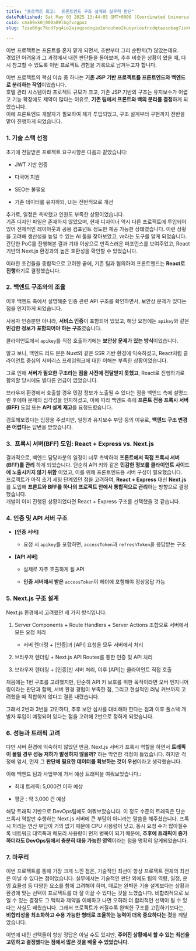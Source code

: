 ```yaml
---
title: "프로젝트 회고:  프론트엔드 구조 설계와 실무적 판단"
datePublished: Sat May 03 2025 13:44:05 GMT+0000 (Coordinated Universal Time)
cuid: cma89xk0j000a09lbg7vcgpoz
slug: 7zse66gc7kcd7yq4io2ajoqzodogio2uhouhoo2kuoyxloutncdqtazsobag7isk6roe7jmaioylpoustoyggsdtjjdri6g

---
```


이번 프로젝트는 프론트를 혼자 맡게 되면서, 초반부터 그리 순탄치(?) 않았는데요.  
겪었던 어려움과 그 과정에서 내린 판단들을 돌아보며, 추후 비슷한 상황이 왔을 때, 다시 참고할 수 있도록 이번 프로젝트 경험을 기록으로 남겨두고자 합니다.

이번 프로젝트의 핵심 이슈 중 하나는 **기존 JSP 기반 프로젝트를 프론트엔드와 백엔드로 분리하는 작업**이었습니다.  
호텔 관리 시스템이라 프로젝트 규모가 크고, 기존 JSP 기반의 구조는 유지보수가 어렵고 기능 확장에도 제약이 많다는 이유로, **기존 팀에서 프론트와 백의 분리를 결정**하게 되었습니다.  
이에 프론트엔드 개발자가 필요하여 제가 투입되었고, 구조 설계부터 구현까지 전반을 맡아 진행하게 되었습니다.

### 1\. 기술 스택 선정

초기에 전달받은 프로젝트 요구사항은 다음과 같았습니다:

* JWT 기반 인증
    
* 다국어 지원
    
* SEO는 불필요
    
* 기존 데이터를 유지하되, UI는 전반적으로 개선
    

추가로, 일정은 촉박했고 인원도 부족한 상황이었습니다.  
기존 디자인 파일은 존재하지 않았으며, 현재 디자이너 역시 다른 프로젝트에 투입되어 있어 전체적인 레이아웃과 공용 컴포넌트 정도만 제공 가능한 상태였습니다. 이런 상황을 고려해 생산성을 높일 수 있는 AI 툴을 찾아보았고, `V0`라는 도구를 알게 되었습니다. 간단한 PoC를 진행해본 결과 기대 이상으로 만족스러운 퍼포먼스를 보여주었고, React 기반의 Next.js 환경과의 높은 호환성을 확인할 수 있었습니다.

이러한 조건들을 종합적으로 고려한 끝에, 기존 팀과 협의하여 프론트엔드는 **React로 진행**하기로 결정했습니다.

### **2. 백엔드 구조와의 조율**

이후 백엔드 측에서 설명해준 인증 관련 API 구조를 확인하면서, 보안상 문제가 있다는 점을 인지하게 되었습니다.

사용자 인증뿐만 아니라, **서비스 인증**이 포함되어 있었고, 해당 요청에는 `apikey`와 같은 **민감한 정보가 포함되어야 하는 구조**였습니다.

클라이언트에서 `apikey`를 직접 호출하기에는 **보안상 문제가 있는 방식**이었습니다.

알고 보니, 백엔드 리드 분은 Nuxt와 같은 SSR 기반 환경에 익숙하셨고, React처럼 클라이언트 중심의 서버리스 프레임워크에 대한 이해는 부족한 상황이었습니다.

그로 인해 **서버가 필요한 구조라는 점을 사전에 전달받지 못했고**, React로 진행하기로 합의할 당시에도 별다른 언급이 없었습니다.

브라우저 환경에서 호출할 경우 민감 정보가 노출될 수 있다는 점을 백엔드 측에 설명드린 후에야 문제의 심각성을 인지하셨고, 이에 따라 백엔드 측에 **프론트 전용 프록시 서버(BFF)** 도입 또는 **API 설계 재고**를 요청드렸습니다.

검토해보겠다는 입장을 주셨지만, 일정과 유지보수 부담 등의 이유로, **백엔드 구조 변경은 어렵다**는 답변을 받았습니다.

### **3.  프록시 서버(BFF)** 도입: React + Express vs. Next.js

결과적으로, 백엔드 담당자분의 일정이 너무 촉박하여 **프론트에서 직접 프록시 서버(BFF)를 관리** 하게 되었습니다. 단순히 API 키와 같은 **민감한 정보를 클라이언트 사이드에 노출시키지 않기 위함** 이었고, 이를 위해 프론트엔드용 서버 구성이 필요했습니다.  
프로젝트가 아직 초기 세팅 단계였던 점을 고려하여, **React + Express** 대신 **Next.js** 를 도입해 **프론트와 BFF를 하나의 프로젝트 안에서 통합적으로 관리**하는 방향으로 결정했습니다.  
개발이 이미 진행된 상황이었다면 React + Express 구조를 선택했을 것 같습니다.

### **4. 인증 및 API 서버 구조**

* **\[인증 서버\]**
    
    * 요청 시 `apikey`를 포함하면, `accessToken`과 `refreshToken`을 응답받는 구조
        
* **\[API 서버\]**
    
    * 실제로 자주 호출하게 될 API
        
    * **인증 서버애서 받은** `accessToken`이 헤더에 포함해야 정상응답 가능
        

### **5. Next.js 구조 설계**

Next.js 환경에서 고려했던 세 가지 방식입니다.

1. Server Components + Route Handlers + Server Actions 조합으로 서버에서 모든 요청 처리
    
    * 서버 렌더링 + \[인증\]과 \[API\] 요청을 모두 서버에서 처리
        
2. 브라우저 렌더링 + Next.js API Routes를 통한 인증 및 API 처리
    
3. 브라우저 렌더링 + \[인증\]만 서버 처리, 이후 \[API\]는 클라이언트 직접 호출
    

처음에는 1번 구조를 고려했지만, 단순히 API 키 보호를 위한 목적이라면 오버 엔지니어링이라는 판단과 함께, 서버 환경 경험이 부족한 점, 그리고 현실적인 러닝 커브까지 고려했을 때 적합하지 않다고 결론 내렸습니다.

그래서 2번과 3번을 고민하다, 추후 보안 심사를 대비해야 한다는 점과 이후 풀스택 개발자 투입이 예정되어 있다는 점을 고려해 2번으로 정하게 되었습니다.

### **6. 성능과 트래픽 고려**

다만 서버 환경에 익숙하지 않았던 만큼, Next.js 서버가 프록시 역할을 하면서 **트래픽이 몰릴 경우 성능 저하가 발생하지 않을까?** 하는 막연한 걱정이 들었습니다. 하지만 걱정에 앞서, 먼저 그 **판단에 필요한 데이터를 확보하는 것이 우선**이라고 생각했습니다.

이에 백엔드 팀과 사업부에 가서 예상 트래픽을 여쭤보았습니다.:

* 최대 트래픽: 5,000건 이하 예상
    
* 평균 : 약 3,000 건 예상
    

해당 트래픽 기반으로 DevOps팀에도 여쭤보았습니다. 이 정도 수준의 트래픽은 단순 프록시 역할만 수행하는 Next.js 서버에 큰 부담이 아니라는 말씀을 해주셨습니다. 프록시 처리는 연산 부담이 거의 없기 때문에 CPU 사용량이 낮고, 동시 요청 수가 많아질수록 네트워크 대역폭과 메모리 사용량이 먼저 병목이 되기 때문에, **추후에 트래픽이 증가하더라도 DevOps팀에서 충분히 대응 가능한 영역**이라는 점을 명확히 알게되었습니다.

### **7. 마무리**

이번 프로젝트를 통해 가장 크게 느낀 점은, 기술적인 최선이 항상 프로젝트 전체의 최선은 아닐 수 있다는 점이었습니다. 실무에서는 기술적인 판단 외에도 팀의 역량, 일정, 운영 효율성 등 다양한 요소를 함께 고려해야 하며, 때로는 완벽한 기술 설계보다는 상황과 환경에 맞는 선택이 프로젝트를 더 잘 이끌 수 있다는 것을 느꼈습니다. 비합리적으로 보일 수 있는 결정도 그 맥락과 제약을 이해하고 나면 오히려 더 합리적인 선택이 될 수 있다는 사실도 배웠습니다. 그래서 프로젝트가 커질수록 완벽한 구조를 고집하기보다는, **비합리성을 최소화하고 수용 가능한 형태로 조율하는 능력이 더욱 중요하다는 것**을 깨달았습니다.

이번에 내린 선택들이 항상 정답은 아닐 수도 있지만, **주어진 상황에서 할 수 있는 최선을 고민하고 결정했다는 점에서 많은 것을 배울 수 있었습니다.**